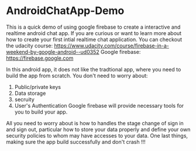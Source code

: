 # AndroidChatApp-Demo

This is a quick demo of using google firebase to create a interactive and realtime android chat app. If you are curious or want to learn more about how to 
create your first intial realtime chat application. 
You can checkout the udacity course:
https://www.udacity.com/course/firebase-in-a-weekend-by-google-android--ud0352
Google firebase: https://firebase.google.com

In this android app, it does not like the tradtional app, where you need to build the app from scratch. 
You don't need to worry about:
1. Public/private keys 
2. Data storage 
3. secruity 
4. User's Authentication 
Google firebase will provide necessary tools for you to build your app.

All you need to worry about is how to handles the stage change of sign in and sign out, particular how to store your data properly and define 
your own security policies to whom may have accesses to your data. 
One last things, making sure the app build successfully and don't crash !!!
